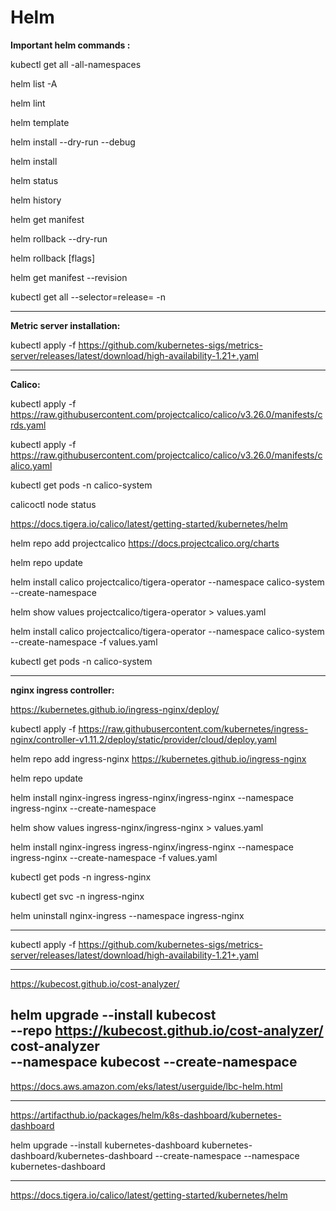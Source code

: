 # Helm

**Important helm commands :**

kubectl get all -all-namespaces

helm list -A

helm lint <chart-path>

helm template <release-name> <chart-path>

helm install <release-name> <chart-path> --dry-run --debug

helm install <release-name> <chart-path>

helm status <release-name>

helm history <release-name>

helm get manifest <release-name>

helm rollback <release-name> <revision> --dry-run

helm rollback <release-name> <revision> [flags]

helm get manifest <release-name> --revision <revision-number>

kubectl get all --selector=release=<release-name> -n <namespace>

------------------------------------------

**Metric server installation:**

kubectl apply -f https://github.com/kubernetes-sigs/metrics-server/releases/latest/download/high-availability-1.21+.yaml

--------------------------------------------------
**Calico:**

kubectl apply -f https://raw.githubusercontent.com/projectcalico/calico/v3.26.0/manifests/crds.yaml

kubectl apply -f https://raw.githubusercontent.com/projectcalico/calico/v3.26.0/manifests/calico.yaml

kubectl get pods -n calico-system

calicoctl node status

https://docs.tigera.io/calico/latest/getting-started/kubernetes/helm

helm repo add projectcalico https://docs.projectcalico.org/charts

helm repo update

helm install calico projectcalico/tigera-operator --namespace calico-system --create-namespace

helm show values projectcalico/tigera-operator > values.yaml

helm install calico projectcalico/tigera-operator --namespace calico-system --create-namespace -f values.yaml

kubectl get pods -n calico-system

--------------------------------------------------------------------------
**nginx ingress controller:**

https://kubernetes.github.io/ingress-nginx/deploy/

kubectl apply -f https://raw.githubusercontent.com/kubernetes/ingress-nginx/controller-v1.11.2/deploy/static/provider/cloud/deploy.yaml

helm repo add ingress-nginx https://kubernetes.github.io/ingress-nginx

helm repo update

helm install nginx-ingress ingress-nginx/ingress-nginx --namespace ingress-nginx --create-namespace

helm show values ingress-nginx/ingress-nginx > values.yaml

helm install nginx-ingress ingress-nginx/ingress-nginx --namespace ingress-nginx --create-namespace -f values.yaml

kubectl get pods -n ingress-nginx

kubectl get svc -n ingress-nginx

helm uninstall nginx-ingress --namespace ingress-nginx

----------------------------------------------------------------------------

kubectl apply -f https://github.com/kubernetes-sigs/metrics-server/releases/latest/download/high-availability-1.21+.yaml

---------------------------------------------------

https://kubecost.github.io/cost-analyzer/

helm upgrade --install kubecost \
  --repo
https://kubecost.github.io/cost-analyzer/
cost-analyzer \
  --namespace kubecost --create-namespace
---------------------------------------

https://docs.aws.amazon.com/eks/latest/userguide/lbc-helm.html

-------------------------------------
https://artifacthub.io/packages/helm/k8s-dashboard/kubernetes-dashboard

helm upgrade --install kubernetes-dashboard kubernetes-dashboard/kubernetes-dashboard --create-namespace --namespace kubernetes-dashboard

----------------------

https://docs.tigera.io/calico/latest/getting-started/kubernetes/helm

